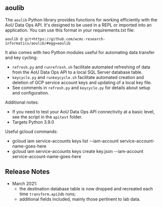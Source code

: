 aoulib
------

The `aoulib` Python library provides functions for working efficiently with the AoU Data Ops API. It's designed to be used in a REPL or imported into an application. You can use this format in your requirements.txt file:

    aoulib @ git+https://github.com/wcmc-research-informatics/aoulib/#egg=aoulib

It also comes with two Python modules useful for automating data transfer and key cycling:

* `refresh.py` and `runrefresh.sh` facilitate automated refreshing of data from the AoU Data Ops API to a local SQL Server database table.
* `keycycle.py` and `runkeycycle.sh` facilitate automated creation and deletion of GCP service account keys and updating of a local key file.
* See comments in `refresh.py` and `keycycle.py` for details about setup and configuration.
 
Additional notes:  

* If you need to test your AoU Data Ops API connectivity at a basic level, see the script in the `apitest` folder.
* Targets Python 3.9.0

Useful gcloud commands:

* gcloud iam service-accounts keys list --iam-account service-account-name-goes-here
* gcloud iam service-accounts keys create key.json --iam-account service-account-name-goes-here

## Release Notes

* March 2021:
    - the destination database table is now dropped and recreated each
      time `transform.api2db` runs;
    - additional fields included, mainly those pertinent to lab data.


